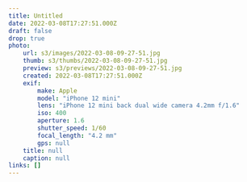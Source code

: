 ```yaml
---
title: Untitled
date: 2022-03-08T17:27:51.000Z
draft: false
drop: true
photo:
    url: s3/images/2022-03-08-09-27-51.jpg
    thumb: s3/thumbs/2022-03-08-09-27-51.jpg
    preview: s3/previews/2022-03-08-09-27-51.jpg
    created: 2022-03-08T17:27:51.000Z
    exif:
        make: Apple
        model: "iPhone 12 mini"
        lens: "iPhone 12 mini back dual wide camera 4.2mm f/1.6"
        iso: 400
        aperture: 1.6
        shutter_speed: 1/60
        focal_length: "4.2 mm"
        gps: null
    title: null
    caption: null
links: []
---
```


